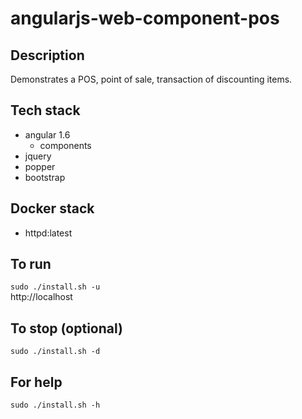 # angularjs-web-component-pos

## Description
Demonstrates a POS, point of sale,
transaction of discounting items.

## Tech stack
- angular 1.6
  - components
- jquery
- popper
- bootstrap

## Docker stack
- httpd:latest

## To run
`sudo ./install.sh -u`  
http://localhost

## To stop (optional)
`sudo ./install.sh -d`

## For help
`sudo ./install.sh -h`
